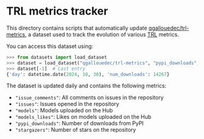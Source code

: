 # TRL metrics tracker

This directory contains scripts that automatically update [qgallouedec/trl-metrics](https://huggingface.co/datasets/qgallouedec/trl-metrics), a dataset used to track the evolution of various [TRL](https://github.com/huggingface/trl) metrics.

You can access this dataset using:

```python
>>> from datasets import load_dataset
>>> dataset = load_dataset("qgallouedec/trl-metrics", "pypi_downloads", split="train")
>>> dataset[-1]  # Last entry
{'day': datetime.date(2024, 10, 30), 'num_downloads': 14267}
```

The dataset is updated daily and contains the following metrics:

- `"issue_comments"`: All comments on issues in the repository
- `"issues"`: Issues opened in the repository
- `"models"`: Models uploaded on the Hub
- `"models_likes"`: Likes on models uploaded on the Hub
- `"pypi_downloads"`: Number of downloads from PyPI
- `"stargazers"`: Number of stars on the repository
